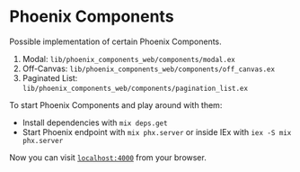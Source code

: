 # Phoenix Components

Possible implementation of certain Phoenix Components.
  1. Modal: `lib/phoenix_components_web/components/modal.ex`
  2. Off-Canvas: `lib/phoenix_components_web/components/off_canvas.ex`
  3. Paginated List: `lib/phoenix_components_web/components/pagination_list.ex`

To start Phoenix Components and play around with them:
  
  * Install dependencies with `mix deps.get`
  * Start Phoenix endpoint with `mix phx.server` or inside IEx with `iex -S mix phx.server`

Now you can visit [`localhost:4000`](http://localhost:4000) from your browser.
